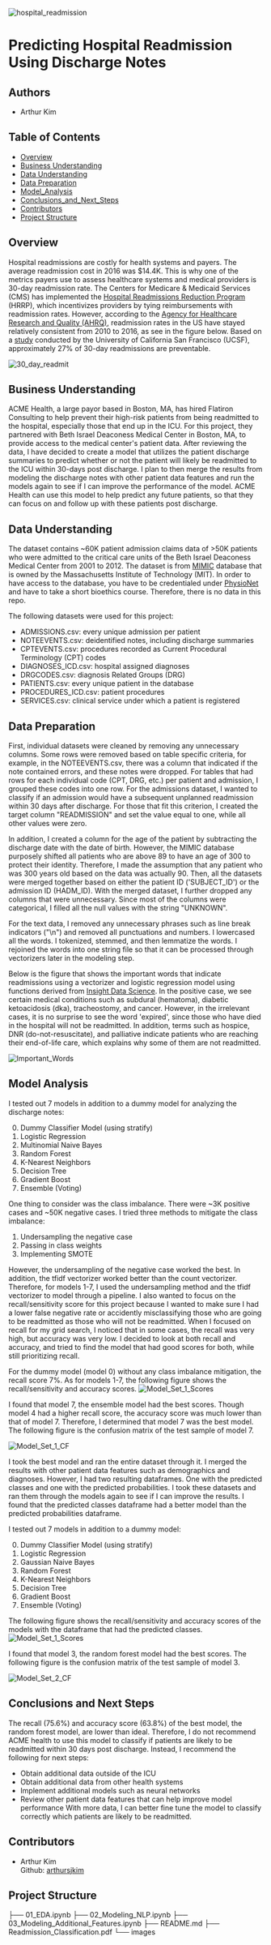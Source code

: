 ![hospital_readmission](./images/hospital-readmission.jpeg)
# Predicting Hospital Readmission Using Discharge Notes

## Authors
* Arthur Kim

## Table of Contents
* [Overview](#overview)
* [Business Understanding](#business-understanding)
* [Data Understanding](#data-understanding)
* [Data Preparation](#data-preparation)
* [Model_Analysis](#model-analysis)
* [Conclusions_and_Next_Steps](#conclusions_and_next_steps)
* [Contributors](#contributors)
* [Project Structure](#project-structure)

## Overview
Hospital readmissions are costly for health systems and payers. The average readmission cost in 2016 was $14.4K. This is why one of the metrics payers use to assess healthcare systems and medical providers is 30-day readmission rate. The Centers for Medicare & Medicaid Services (CMS) has implemented the [Hospital Readmissions Reduction Program](https://www.cms.gov/Medicare/Medicare-Fee-for-Service-Payment/AcuteInpatientPPS/Readmissions-Reduction-Program) (HRRP), which incentivizes providers by tying reimbursements with readmission rates. However, according to the [Agency for Healthcare Research and Quality (AHRQ)](https://www.hcup-us.ahrq.gov/reports/statbriefs/sb248-Hospital-Readmissions-2010-2016.jsp), readmission rates in the US have stayed relatively consistent from 2010 to 2016, as see in the figure below. Based on a [study](https://jamanetwork.com/journals/jamainternalmedicine/fullarticle/2498846) conducted by the University of California San Francisco (UCSF), approximately 27% of 30-day readmissions are preventable.

![30_day_readmit](./images/30_day_readmissions.png)

## Business Understanding
ACME Health, a large payor based in Boston, MA, has hired Flatiron Consulting to help prevent their high-risk patients from being readmitted to the hospital, especially those that end up in the ICU. For this project, they partnered with Beth Israel Deaconess Medical Center in Boston, MA, to provide access to the medical center's patient data. After reviewing the data, I have decided to create a model that utilizes the patient discharge summaries to predict whether or not the patient will likely be readmitted to the ICU within 30-days post discharge. I plan to then merge the results from modeling the discharge notes with other patient data features and run the models again to see if I can improve the performance of the model. ACME Health can use this model to help predict any future patients, so that they can focus on and follow up with these patients post discharge.

## Data Understanding
The dataset contains ~60K patient admission claims data of >50K patients who were admitted to the critical care units of the Beth Israel Deaconess Medical Center from 2001 to 2012. The dataset is from [MIMIC](https://mimic.mit.edu/) database that is owned by the Massachusetts Institute of Technology (MIT). In order to have access to the database, you have to be credentialed under [PhysioNet](https://physionet.org/settings/credentialing/) and have to take a short bioethics course. Therefore, there is no data in this repo.

The following datasets were used for this project:
* ADMISSIONS.csv: every unique admission per patient
* NOTEEVENTS.csv: deidentified notes, including discharge summaries
* CPTEVENTS.csv: procedures recorded as Current Procedural Terminology (CPT) codes
* DIAGNOSES_ICD.csv: hospital assigned diagnoses
* DRGCODES.csv: diagnosis Related Groups (DRG)
* PATIENTS.csv: every unique patient in the database
* PROCEDURES_ICD.csv: patient procedures
* SERVICES.csv: clinical service under which a patient is registered

## Data Preparation
First, individual datasets were cleaned by removing any unnecessary columns. Some rows were removed based on table specific criteria, for example, in the NOTEEVENTS.csv, there was a column that indicated if the note contained errors, and these notes were dropped. For tables that had rows for each individual code (CPT, DRG, etc.) per patient and admission, I grouped these codes into one row. For the admissions dataset, I wanted to classify if an admission would have a subsequent unplanned readmission within 30 days after discharge. For those that fit this criterion, I created the target column "READMISSION" and set the value equal to one, while all other values were zero. 

In addition, I created a column for the age of the patient by subtracting the discharge date with the date of birth. However, the MIMIC database purposely shifted all patients who are above 89 to have an age of 300 to protect their identity. Therefore, I made the assumption that any patient who was 300 years old based on the data was actually 90. Then, all the datasets were merged together based on either the patient ID ('SUBJECT_ID') or the admission ID (HADM_ID). With the merged dataset, I further dropped any columns that were unnecessary. Since most of the columns were categorical, I filled all the null values with the string "UNKNOWN".

For the text data, I removed any unnecessary phrases such as line break indicators ("\n") and removed all punctuations and numbers. I lowercased all the words. I tokenized, stemmed, and then lemmatize the words. I rejoined the words into one string file so that it can be processed through vectorizers later in the modeling step.

Below is the figure that shows the important words that indicate readmissions using a vectorizer and logistic regression model using functions derived from [Insight Data Science](https://blog.insightdatascience.com/how-to-solve-90-of-nlp-problems-a-step-by-step-guide-fda605278e4e). In the positive case, we see certain medical conditions such as subdural (hematoma), diabetic ketoacidosis (dka), tracheostomy, and cancer. However, in the irrelevant cases, it is no surprise to see the word 'expired', since those who have died in the hospital will not be readmitted. In addition, terms such as hospice, DNR (do-not-resuscitate), and palliative indicate patients who are reaching their end-of-life care, which explains why some of them are not readmitted.

![Important_Words](./images/Importance.png)

## Model Analysis
I tested out 7 models in addition to a dummy model for analyzing the discharge notes:

<ol start="0">
  <li> Dummy Classifier Model (using stratify)</li>
  <li>Logistic Regression</li>
  <li>Multinomial Naive Bayes</li>
  <li>Random Forest</li>
  <li>K-Nearest Neighbors</li>
  <li>Decision Tree</li>
  <li>Gradient Boost</li>
  <li>Ensemble (Voting)</li>
</ol>

One thing to consider was the class imbalance. There were ~3K positive cases and ~50K negative cases. I tried three methods to mitigate the class imbalance:
1. Undersampling the negative case
2. Passing in class weights
3. Implementing SMOTE

However, the undersampling of the negative case worked the best. In addition, the tfidf vectorizer worked better than the count vectorizer. Therefore, for models 1-7, I used the undersampling method and the tfidf vectorizer to model through a pipeline. I also wanted to focus on the recall/sensitivity score for this project because I wanted to make sure I had a lower false negative rate or accidently misclassifying those who are going to be readmitted as those who will not be readmitted. When I focused on recall for my grid search, I noticed that in some cases, the recall was very high, but accuracy was very low. I decided to look at both recall and accuracy, and tried to find the model that had good scores for both, while still prioritizing recall.

For the dummy model (model 0) without any class imbalance mitigation, the recall score 7%. As for models 1-7, the following figure shows the recall/sensitivity and accuracy scores.
![Model_Set_1_Scores](./images/Model_Scores.png)

I found that model 7, the ensemble model had the best scores. Though model 4 had a higher recall score, the accuracy score was much lower than that of model 7. Therefore, I determined that model 7 was the best model. The following figure is the confusion matrix of the test sample of model 7.

![Model_Set_1_CF](./images/Model_Set1_Test_CF.png)

I took the best model and ran the entire dataset through it. I merged the results with other patient data features such as demographics and diagnoses. However, I had two resulting dataframes. One with the predicted classes and one with the predicted probabilities. I took these datasets and ran them through the models again to see if I can improve the results. I found that the predicted classes dataframe had a better model than the predicted probabilities dataframe.

I tested out 7 models in addition to a dummy model:

<ol start="0">
  <li> Dummy Classifier Model (using stratify)</li>
  <li>Logistic Regression</li>
  <li>Gaussian Naive Bayes</li>
  <li>Random Forest</li>
  <li>K-Nearest Neighbors</li>
  <li>Decision Tree</li>
  <li>Gradient Boost</li>
  <li>Ensemble (Voting)</li>
</ol>

The following figure shows the recall/sensitivity and accuracy scores of the models with the dataframe that had the predicted classes.
![Model_Set_1_Scores](./images/Model_Scores2_1.png)

I found that model 3, the random forest model had the best scores. The following figure is the confusion matrix of the test sample of model 3.

![Model_Set_2_CF](./images/Model_Set1_Test_CF.png)

## Conclusions and Next Steps
The recall (75.6%) and accuracy score (63.8%) of the best model, the random forest model, are lower than ideal. Therefore, I do not recommend ACME health to use this model to classify if patients are likely to be readmitted within 30 days post discharge. Instead, I recommend the following for next steps:
* Obtain additional data outside of the ICU
* Obtain additional data from other health systems
* Implement additional models such as neural networks
* Review other patient data features that can help improve model performance
With more data, I can better fine tune the model to classify correctly which patients are likely to be readmitted.

## Contributors
- Arthur Kim <br>
    Github: [arthursjkim](https://github.com/arthursjkim)<br>
## Project Structure
├── 01_EDA.ipynb
├── 02_Modeling_NLP.ipynb
├── 03_Modeling_Additional_Features.ipynb
├── README.md
├── Readmission_Classification.pdf
└── images
